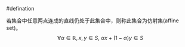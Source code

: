 #defination

若集合中任意两点连成的直线仍处于此集合中，则称此集合为仿射集(affine set)。
$$ \forall \alpha \in \mathbb{R},x,y \in S,\ \alpha x+(1-\alpha)y \in S  $$

